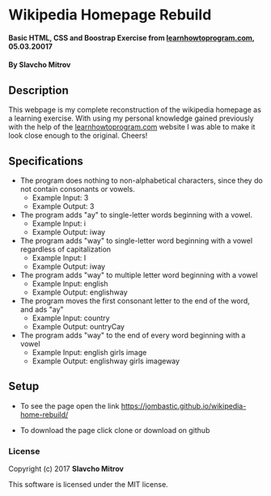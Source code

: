 # Wikipedia Homepage Rebuild

#### Basic HTML, CSS and Boostrap Exercise from [learnhowtoprogram.com](https://www.learnhowtoprogram.com), 05.03.20017

#### By Slavcho Mitrov

## Description

This webpage is my complete reconstruction of the wikipedia homepage as a learning exercise. With using my personal knowledge gained previously with the help of the [learnhowtoprogram.com](https://www.learnhowtoprogram.com) website I was able to make it look close enough to the original. Cheers!

## Specifications

* The program does nothing to non-alphabetical characters, since they do not contain consonants or vowels.
  * Example Input: 3
  * Example Output: 3
* The program adds "ay" to single-letter words beginning with a vowel.
  * Example Input: i
  * Example Output: iway
* The program adds "way" to single-letter word beginning with a vowel regardless of capitalization
  * Example Input: I
  * Example Output: iway
* The program adds "way" to multiple letter word beginning with a vowel
  * Example Input: english
  * Example Output: englishway
* The program moves the first consonant letter to the end of the word, and ads "ay"
  * Example Input: country
  * Example Output: ountryCay
* The program adds "way" to the end of every word beginning with a vowel
  * Example Input: english girls image
  * Example Output: englishway girls imageway
## Setup

* To see the page open the link https://jombastic.github.io/wikipedia-home-rebuild/

* To download the page click clone or download on github

### License

Copyright (c) 2017 **Slavcho Mitrov**

This software is licensed under the MIT license.
